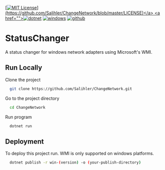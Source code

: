 <div align="left">

  <a href="">[![MIT License](https://img.shields.io/apm/l/atomic-design-ui.svg?)](https://github.com/Salihler/ChangeNetwork/blob/master/LICENSE)</a>
  <a href="">[![dotnet](https://img.shields.io/badge/dotnet-v6.0-blue)](https://github.com/dotnet/runtime)</a>
  <a href="">[![windows](https://img.shields.io/badge/Windows-0078D6?style=for-the-badge&logo=windows&logoColor=white)](https://www.microsoft.com/tr-tr/windows?r=1)</a>
  <a href="">![github](https://img.shields.io/github/followers/Salihler?style=social&label=Follow&maxAge=2592000)
</a>

</div>

# StatusChanger

A status changer for windows network adapters using Microsoft's WMI.

## Run Locally

Clone the project

```bash
  git clone https://github.com/Salihler/ChangeNetwork.git
```

Go to the project directory

```bash
  cd ChangeNetwork
```

Run program

```bash
  dotnet run
```


## Deployment

To deploy this project run. WMI is only supported on windows platforms.

```bash
  dotnet publish -r win-(version) -o (your-publish-directory)
```

